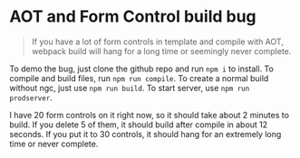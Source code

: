 # AOT and Form Control build bug
> If you have a lot of form controls in template and compile with AOT,
webpack build will hang for a long time or seemingly never complete.

To demo the bug, just clone the github repo and run `npm i` to install. 
To compile and build files, run `npm run compile`. 
To create a normal build without ngc, just use `npm run build`. 
To start server, use `npm run prodserver`.
 
I have 20 form controls on it right now, so it should take about 2 minutes to build. 
If you delete 5 of them, it should build after compile in about 12 seconds. 
If you put it to 30 controls, it should hang for an extremely long time or never complete.
